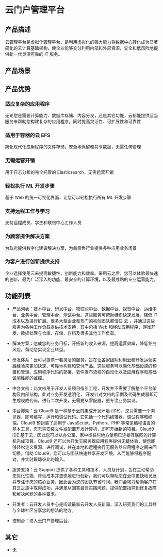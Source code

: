 # 云门户管理平台

## 产品描述

云管理平台是虚拟化管理平台，是利用虚拟化的强大能力将数据中心转化成为显著简化的云计算基础架构，使企业能够充分利用内部和外部资源，安全和低风险地提供新一代灵活可靠的 IT 服务。

## 产品场景

## 产品优势

### 适应复杂的应用程序

无论您是需要计算能力、数据库存储、内容分发，还是其它功能，云都能提供适当服务来帮助您构建复杂的应用程序，同时提高灵活性、可扩展性和可靠性

### 适用于容器的云 EFS

简化现代化应用程序的文件存储，安全地保留和共享数据，无需任何管理

### 无需运营开销

用于日志分析的完全托管的 Elasticsearch，无需运营开销

### 轻松执行 ML 开发步骤

基于 Web 的统一可视化界面，让您可以轻松执行所有 ML 开发步骤

### 支持远程工作与学习

支持远程成员、学生和联络中心工作人员

### 为顾客提供解决方案

为政府提供数字化建设解决方案，为新零售行业提供多种应用业务场景

### 为客户进行创新提供支持

企业选择使用云来提高敏捷性、创新能力和效率。采用云之后，您可以体验最快速的创新、最为广泛深入的功能、最安全的计算环境，以及最成熟的专业运营能力。

## 功能列表

- 产品列表：技术中台、研发中台、物联网中台、数据中台、视觉中台、运维中台、业务中台、管理中台、测试中台。这些服务可帮助组织快速发展、降低 IT 成本以及进行扩展。很多大型企业和热门的初创团队都信任 云 ，并通过这些服务为各种工作负载提供技术支持，其中包括 Web 和移动应用程序、游戏开发、数据处理与仓库、存储、存档及很多其他工作负载。

- 解决方案：达成您的业务目标，开拓新的收入来源，提高运营效率，降低业务风险，帮助您实现企业转型。

- 研发体系：云可以提供一套灵活的服务，旨在让各家团队利用云和开发运营实践经验来更加快速、可靠地构建和交付产品。这些服务可以简化基础设施的预置和管理、应用程序代码的部署、软件发布流程的自动化以及应用程序和基础设施性能的监控。

- 中台文档：此文档用于开发人员项目指引工程，开发并不需要了解整个平台架构及内部结构，此对业务开发透明化， 开发针对文档的示例及代码生成器即可生成现成代码，进行二次开发，无需要从零配置，更专注业务实现。

- 中台脚架：云 Cloud9 是一种基于云的集成开发环境 (IDE)，您只需要一个浏览器，即可编写、运行和调试代码。它包括一个代码编辑器、调试程序和终端。Cloud9 预封装了适用于 JavaScript、Python、PHP 等常见编程语言的基本工具，您无需安装文件或配置开发计算机，即可开始新的项目。Cloud9 IDE 基于云，因此您可以从办公室、家中或任何地方使用已连接互联网的计算机完成项目。Cloud9 还可以为开发无服务器应用程序提供无缝体验，使您能够轻松定义资源、进行调试，并在本地和远程执行无服务器应用程序之间来回切换。借助 Cloud9，您可以与团队快速共享开发环境，从而能够将程序配对，并实时跟踪彼此的输入。

- 服务支持：云 Support 提供了各种工具和技术、人员及计划，旨在主动帮助您优化性能、降低成本并更快地进行创新。我们可以帮助您在云中更快地发展并专注于您的核心业务，因此会为您的团队节省时间。我们会竭力帮助客户在其云之旅中取得成功，并满足从回答最佳实践问题、提供配置指导到修复故障和解决问题的各种要求。

- 开发者：云开发人员中心是阅读最新云开发人员新闻，深入研究我们的工具并与全球社区分享您的想法的地方。

- 控制台：进入云门户管理后台。

## 其它

- 无
